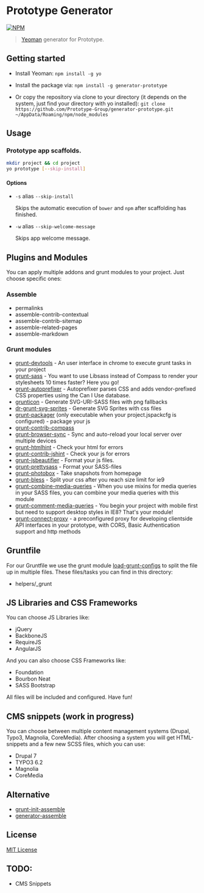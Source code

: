 # Prototype Generator

[![NPM](https://nodei.co/npm/generator-prototype.png?downloads=true&stars=true)](https://nodei.co/npm/generator-prototype/)



> [Yeoman][yeoman] generator for Prototype.

## Getting started
- Install Yeoman:
    `npm install -g yo`

- Install the package via:
    `npm install -g generator-prototype`

- Or copy the repository via clone to your directory (it depends on the system, just find your directory with yo installed):
    `git clone https://github.com/Prototype-Group/generator-prototype.git 
	~/AppData/Roaming/npm/node_modules`
 
## Usage

### Prototype app scaffolds.

```bash
mkdir project && cd project
yo prototype [--skip-install]
```

#### Options

* `-s` alias `--skip-install`

  Skips the automatic execution of `bower` and `npm` after scaffolding has finished.

* `-w` alias `--skip-welcome-message`

  Skips app welcome message.

## Plugins and Modules
You can apply multiple addons and grunt modules to your project. Just choose specific ones:
 
### Assemble

 * permalinks
 * assemble-contrib-contextual
 * assemble-contrib-sitemap
 * assemble-related-pages
 * assemble-markdown
 
### Grunt modules

 * [grunt-devtools](https://github.com/vladikoff/grunt-devtools) - An user interface in chrome to execute grunt tasks in your project
 * [grunt-sass](https://github.com/sindresorhus/grunt-sass) - You want to use Libsass instead of Compass to render your stylesheets 10 times faster? Here you go!
 * [grunt-autoprefixer](https://github.com/nDmitry/grunt-autoprefixer) - Autoprefixer parses CSS and adds vendor-prefixed CSS properties using the Can I Use database.
 * [grunticon](https://github.com/filamentgroup/grunticon) - Generate SVG-URI-SASS files with png fallbacks
 * [dr-grunt-svg-sprites](https://github.com/drdk/dr-grunt-svg-sprites) - Generate SVG Sprites with css files
 * [grunt-packager](https://github.com/bobbor/grunt-packager) (only executable when your project.jspackcfg is configured) - package your js
 * [grunt-contrib-compass](https://github.com/gruntjs/grunt-contrib-compass)
 * [grunt-browser-sync](https://npmjs.org/package/grunt-browser-sync) - Sync and auto-reload your local server over multiple devices
 * [grunt-htmlhint](https://github.com/yaniswang/grunt-htmlhint) - Check your html for errors
 * [grunt-contrib-jshint](https://github.com/gruntjs/grunt-contrib-jshint) - Check your js for errors
 * [grunt-jsbeautifier](https://github.com/vkadam/grunt-jsbeautifier) - Format your js files.
 * [grunt-prettysass](https://github.com/brandonminch/grunt-prettysass) - Format your SASS-files
 * [grunt-photobox](https://github.com/stefanjudis/grunt-photobox) - Take snapshots from homepage
 * [grunt-bless](https://github.com/stefanjudis/grunt-bless) - Split your css after you reach size limit for ie9
 * [grunt-combine-media-queries](https://github.com/stefanjudis/grunt-combine-media-queries) - When you use mixins for media queries in your SASS files, you can combine your media queries with this module
 * [grunt-comment-media-queries](https://github.com/cruncher/grunt-comment-media-queries) - You begin your project with mobile first but need to support desktop styles in IE8? That's your module!
 * [grunt-connect-proxy](https://github.com/drewzboto/grunt-connect-proxy) - a preconfigured proxy for developing clientside API interfaces in your prototype, with CORS, Basic Authentication support and http methods

## Gruntfile
For our Gruntfile we use the grunt module [load-grunt-configs](https://github.com/creynders/load-grunt-configs/) to split the file up in multiple files. 
These files/tasks you can find in this directory:

 * helpers/_grunt

## JS Libraries and CSS Frameworks
You can choose JS Libraries like:

* jQuery
* BackboneJS
* RequireJS
* AngularJS

And you can also choose CSS Frameworks like:

* Foundation
* Bourbon Neat
* SASS Bootstrap

All files will be included and configured. Have fun!

## CMS snippets (work in progress)
You can choose between multiple content management systems (Drupal, Typo3, Magnolia, CoreMedia). 
After choosing a system you will get HTML-snippets and a few new SCSS files, which you can use:
 
 * Drupal 7
 * TYPO3 6.2
 * Magnolia
 * CoreMedia

## Alternative

 * [grunt-init-assemble](https://github.com/assemble/grunt-init-assemble)
 * [generator-assemble](https://github.com/assemble/generator-assemble)

## License
[MIT License](http://en.wikipedia.org/wiki/MIT_License)

[yeoman]: http://yeoman.io/

## TODO:
 * CMS Snippets